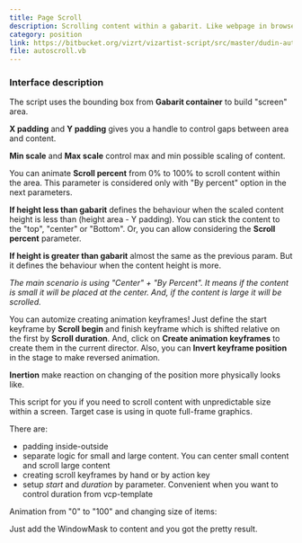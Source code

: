 ```yaml
---
title: Page Scroll
description: Scrolling content within a gabarit. Like webpage in browser window.
category: position
link: https://bitbucket.org/vizrt/vizartist-script/src/master/dudin-autoscroll/
file: autoscroll.vb
---
```


<interface-description image="pagescroll-ui.png">

### Interface description

The script uses the bounding box from __Gabarit container__ to build "screen" area.

__X padding__ and __Y padding__ gives you a handle to control gaps between area and content.

__Min scale__ and __Max scale__ control max and min possible scaling of content. 

You can animate __Scroll percent__ from 0% to 100% to scroll content within the area. This parameter is considered only with "By percent" option in the next parameters.

__If height less than gabarit__ defines the behaviour when the scaled content height is less than (height area - Y padding). You can stick the content to the "top", "center" or "Bottom". Or, you can allow considering the __Scroll percent__ parameter.

__If height is greater than gabarit__ almost the same as the previous param. But it defines the behaviour when the content height is more.

_The main scenario is using "Center" + "By Percent". It means if the content is small it will be placed at the center. And, if the content is large it will be scrolled._

You can automize creating animation keyframes! Just define the start keyframe by __Scroll begin__ and finish keyframe which is shifted relative on the first by __Scroll duration__. And, click on __Create animation keyframes__ to create them in the current director. Also, you can __Invert keyframe position__ in the stage to make reversed animation.

__Inertion__ make reaction on changing of the position more physically looks like.

</interface-description>

This script for you if you need to scroll content with unpredictable size within a screen. Target case is using in quote full-frame graphics.

There are:
* padding inside-outside
* separate logic for small and large content. You can center small content and scroll large content
* creating scroll keyframes by hand or by action key
* setup _start_ and _duration_ by parameter. Convenient when you want to control duration from vcp-template

Animation from "0" to "100" and changing size of items:

<media-youtube url="https://www.youtube.com/embed/IH3uij2rtTs" />

Just add the WindowMask to content and you got the pretty result.
